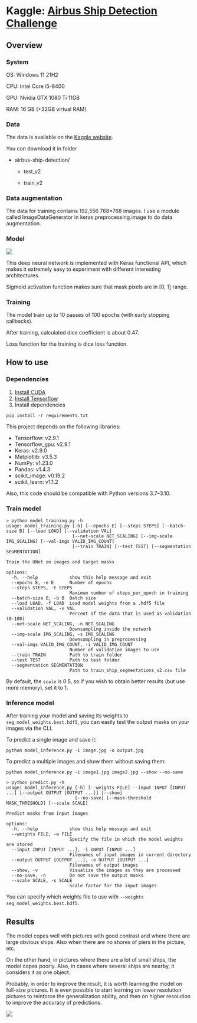 # Kaggle: [Airbus Ship Detection Challenge](https://www.kaggle.com/c/airbus-ship-detection)

## Overview

### System
OS: Windows 11 21H2

CPU: Intel Core i5-8400

GPU: Nvidia GTX 1080 Ti 11GB

RAM: 16 GB (+32GB virtual RAM)

### Data

The data is available on the [Kaggle website](https://www.kaggle.com/competitions/airbus-ship-detection/data).

You can download it in folder

+ airbus-ship-detection/

  + test_v2 

  + train_v2

### Data augmentation

The data for training contains 192,556 768*768 images. I use a module called ImageDataGenerator in keras.preprocessing.image to do data augmentation.

### Model

<img src="./imgs/u-net architecture.png">

This deep neural network is implemented with Keras functional API, which makes it extremely easy to experiment with different interesting architectures.

Sigmoid activation function makes sure that mask pixels are in [0, 1] range.

### Training

The model train up to 10 passes of 100 epochs (with early stopping callbacks).

After training, calculated dice coefficient is about 0.47.

Loss function for the training is dice loss function.

## How to use

### Dependencies

1. [Install CUDA](https://developer.nvidia.com/cuda-downloads)
2. [Install Tensorflow](https://www.tensorflow.org/install)
3. Install dependencies

`pip install -r requirements.txt`

This project depends on the following libraries:

- Tensorflow: v2.9.1
- Tensorflow_gpu: v2.9.1
- Keras: v2.9.0
- Matplotlib: v3.5.3
- NumPy: v1.23.0
- Pandas: v1.4.3
- scikit_image: v0.19.2
- scikit_learn: v1.1.2

Also, this code should be compatible with Python versions 3.7–3.10.

### Train model

```console
> python model_training.py -h
usage: model_training.py [-h] [--epochs E] [--steps STEPS] [--batch-size B] [--load LOAD] [--validation VAL]
                         [--net-scale NET_SCALING] [--img-scale IMG_SCALING] [--val-imgs VALID_IMG_COUNT]
                         [--train TRAIN] [--test TEST] [--segmentation SEGMENTATION]

Train the UNet on images and target masks

options:
  -h, --help            show this help message and exit
  --epochs E, -e E      Number of epochs
  --steps STEPS, -t STEPS
                        Maximum number of steps_per_epoch in training
  --batch-size B, -b B  Batch size
  --load LOAD, -f LOAD  Load model weights from a .hdf5 file
  --validation VAL, -v VAL
                        Percent of the data that is used as validation (0-100)
  --net-scale NET_SCALING, -n NET_SCALING
                        Downsampling inside the network
  --img-scale IMG_SCALING, -s IMG_SCALING
                        Downsampling in preprocessing
  --val-imgs VALID_IMG_COUNT, -i VALID_IMG_COUNT
                        Number of validation images to use
  --train TRAIN         Path to train folder
  --test TEST           Path to test folder
  --segmentation SEGMENTATION
                        Path to train_ship_segmentations_v2.csv file
```

By default, the `scale` is 0.5, so if you wish to obtain better results (but use more memory), set it to 1.

### Inference model

After training your model and saving its weights to `seg_model_weights.best.hdf5`, you can easily test the output masks on your images via the CLI.

To predict a single image and save it:

`python model_inference.py -i image.jpg -o output.jpg`

To predict a multiple images and show them without saving them:

`python model_inference.py -i image1.jpg image2.jpg --show --no-save`

```console
> python predict.py -h
usage: model_inference.py [-h] [--weights FILE] --input INPUT [INPUT ...] [--output OUTPUT [OUTPUT ...]] [--show]
                          [--no-save] [--mask-threshold MASK_THRESHOLD] [--scale SCALE]

Predict masks from input images

options:
  -h, --help            show this help message and exit
  --weights FILE, -w FILE
                        Specify the file in which the model weights are stored
  --input INPUT [INPUT ...], -i INPUT [INPUT ...]
                        Filenames of input images in current directory
  --output OUTPUT [OUTPUT ...], -o OUTPUT [OUTPUT ...]
                        Filenames of output images
  --show, -v            Visualize the images as they are processed
  --no-save, -n         Do not save the output masks
  --scale SCALE, -s SCALE
                        Scale factor for the input images
```

You can specify which weights file to use with `--weights seg_model_weights.best.hdf5`.

## Results

The model copes well with pictures with good contrast and where there are large obvious ships. Also when there are no shores of piers in the picture, etc.

On the other hand, in pictures where there are a lot of small ships, the model copes poorly. Also, in cases where several ships are nearby, it considers it as one object.

Probably, in order to improve the result, it is worth learning the model on full-size pictures. It is even possible to start learning on lower resolution pictures to reinforce the generalization ability, and then on higher resolution to improve the accuracy of predictions.

![](./imgs/validation.png)
